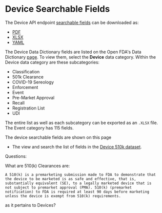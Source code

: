 # Device Searchable Fields

The Device API endpoint [searchable fields](https://open.fda.gov/apis/device/510k/searchable-fields/) can be downloaded as:

- [PDF](https://open.fda.gov/fields/deviceclearance_reference.pdf)
- [XLSX](https://open.fda.gov/fields/deviceclearance_reference.xlsx)
- [YAML](https://open.fda.gov/fields/deviceclearance.yaml)

The Device Data Dictionary fields are listed on the Open FDA's Data Dictionary [page](https://open.fda.gov/data/datadictionary). To view them,
select the **Device** data category. Within the Device data category are these subcategories:

- Classification
- 501k Clearance
- COVID-19 Sereology
- Enforcement
- Event
- Pre-Market Approval
- Recall
- Registration List
- UDI

The entire list as well as each subcategory can be exported as an `.XLSX` file. The Event category has 115 fields.


The device searchable fields are shown on this page

- The view and search the list of fields in the [Device 510k dataset](https://open.fda.gov/apis/device/510k/searchable-fields/).

Questions:

What are 510(k) Clearances are:

	A 510(k) is a premarketing submission made to FDA to demonstrate that the device to be marketed is as safe and effective, that is, substantially equivalent (SE), to a legally marketed device that is not subject to premarket approval (PMA). 510(k) (premarket notification) to FDA is required at least 90 days before marketing unless the device is exempt from 510(k) requirements.

as it pertains to Devices?

